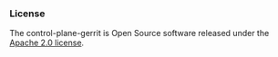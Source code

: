 ### License

The control-plane-gerrit is Open Source software released under
the [Apache 2.0 license](https://www.apache.org/licenses/LICENSE-2.0).